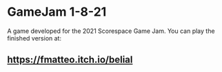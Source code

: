 # GameJam 1-8-21
A game developed for the 2021 Scorespace Game Jam. You can play the finished version at: 
## https://fmatteo.itch.io/belial
